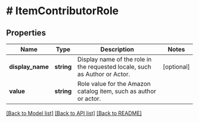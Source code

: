 # # ItemContributorRole

## Properties

Name | Type | Description | Notes
------------ | ------------- | ------------- | -------------
**display_name** | **string** | Display name of the role in the requested locale, such as Author or Actor. | [optional]
**value** | **string** | Role value for the Amazon catalog item, such as author or actor. |

[[Back to Model list]](../../README.md#models) [[Back to API list]](../../README.md#endpoints) [[Back to README]](../../README.md)
